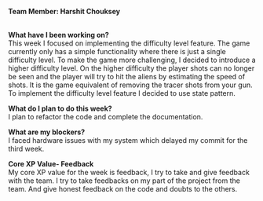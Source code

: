 <b>Team Member: Harshit Chouksey</b>

<br>
<b>What have I been working on? </b>
<br>
This week I focused on implementing the difficulty level feature. 
The game currently only has a simple functionality where there is just a single difficulty level.
To make the game more challenging, I decided to introduce a higher difficulty level. 
On the higher difficulty the player shots can no longer be seen and the player will try to hit the aliens by estimating the speed of shots.
It is the game equivalent of removing the tracer shots from your gun.
To implement the difficulty level feature I decided to use state pattern.

<b>What do I plan to do this week? </b>
<br>
I plan to refactor the code and complete the documentation.


<b>What are my blockers? </b>
<br>
I faced hardware issues with my system which delayed my commit for the third week.


<b>Core XP Value- Feedback </b>
<br>
My core XP value for the week is feedback, I try to take and give feedback with the team.
I try to take feedbacks on my part of the project from the team. And give honest feedback on the code and doubts to the others.
